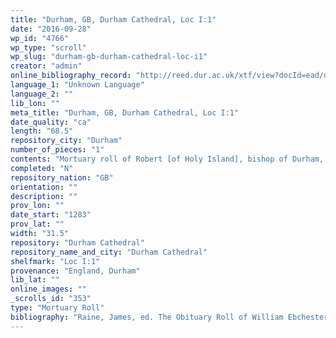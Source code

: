 ```yaml
---
title: "Durham, GB, Durham Cathedral, Loc I:1"
date: "2016-09-28"
wp_id: "4766"
wp_type: "scroll"
wp_slug: "durham-gb-durham-cathedral-loc-i1"
creator: "admin"
online_bibliography_record: "http://reed.dur.ac.uk/xtf/view?docId=ead/dcd/dcdlocel.xml#qxj-40"
language_1: "Unknown Language"
language_2: ""
lib_lon: ""
meta_title: "Durham, GB, Durham Cathedral, Loc I:1"
date_quality: "ca"
length: "68.5"
repository_city: "Durham"
number_of_pieces: "1"
contents: "Mortuary roll of Robert [of Holy Island], bishop of Durham, containing: Lamentation in praise of Bishop Robert by Richard [of Claxton], prior of Durham, recording his death on the 7 Ides of June [7 June] 1283 and his burial with his predecessors in the Durham [cathedral] chapter house. Indulgence of 40 days from Robert [de Prebenda] bishop of Dunblane for those who should pray for the late bishop's soul. At Durham, 6 Ides October [10 October] 1283."
completed: "N"
repository_nation: "GB"
orientation: ""
description: ""
prov_lon: ""
date_start: "1283"
prov_lat: ""
width: "31.5"
repository: "Durham Cathedral"
repository_name_and_city: "Durham Cathedral"
shelfmark: "Loc I:1"
provenance: "England, Durham"
lib_lat: ""
online_images: ""
_scrolls_id: "353"
type: "Mortuary Roll"
bibliography: "Raine, James, ed. The Obituary Roll of William Ebchester and John Burnby: Priors of Durham, with Notices of Similar Records Preserved at Durham. Durham, UK: George Andrews, 1856. p.51-53.̄ Rollason, D.W. England and the Continent in the Tenth Century: Studies in Memory of Wilhelm Levison. Brepols: Turnhout, 2011."
---
```



